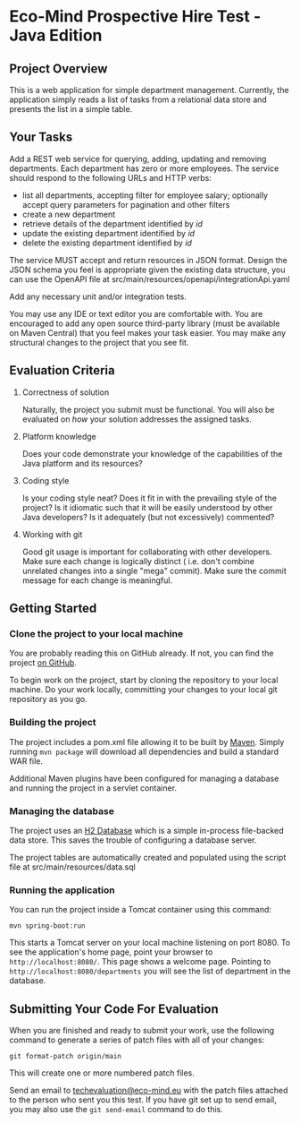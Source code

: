 Eco-Mind Prospective Hire Test - Java Edition
=================================================


Project Overview
----------------

This is a web application for simple department management. Currently, the application simply reads a list of tasks from a
relational data store and presents the list in a simple table.


Your Tasks
----------

Add a REST web service for querying, adding, updating and removing departments. Each department has zero or more employees. The service should respond to the
following URLs and HTTP verbs:

* list all departments, accepting filter for employee salary; optionally accept query parameters for pagination and
  other filters
* create a new department
* retrieve details of the department identified by *id*
* update the existing department identified by *id*
* delete the existing department identified by *id*

The service MUST accept and return resources in JSON format. Design the JSON schema you feel is appropriate given the
existing data structure, you can use the OpenAPI file at src/main/resources/openapi/integrationApi.yaml

Add any necessary unit and/or integration tests.

You may use any IDE or text editor you are comfortable with. You are encouraged to add any open source third-party
library (must be available on Maven Central) that you feel makes your task easier. You may make any structural changes
to the project that you see fit.


Evaluation Criteria
-------------------

1. Correctness of solution

   Naturally, the project you submit must be functional. You will also be evaluated on *how* your solution addresses the
   assigned tasks.

2. Platform knowledge

   Does your code demonstrate your knowledge of the capabilities of the Java platform and its resources?

3. Coding style

   Is your coding style neat? Does it fit in with the prevailing style of the project? Is it idiomatic such that it will
   be easily understood by other Java developers? Is it adequately (but not excessively)
   commented?

4. Working with git

   Good git usage is important for collaborating with other developers. Make sure each change is logically distinct (
   i.e. don't combine unrelated changes into a single "mega" commit). Make sure the commit message for each change is
   meaningful.

Getting Started
---------------

### Clone the project to your local machine

You are probably reading this on GitHub already. If not, you can find the
project [on GitHub](https://www.github.com/EcoMind/interview-test-java).

To begin work on the project, start by cloning the repository to your local machine. Do your work locally, committing
your changes to your local git repository as you go.

### Building the project

The project includes a pom.xml file allowing it to be built by
[Maven](http://maven.apache.org). Simply running `mvn package` will download all dependencies and build a standard WAR
file.

Additional Maven plugins have been configured for managing a database and running the project in a servlet container.

### Managing the database

The project uses an [H2 Database](http://www.h2database.com) which is a simple in-process file-backed data store. This
saves the trouble of configuring a database server.

The project tables are automatically created and populated using the script file at src/main/resources/data.sql

### Running the application

You can run the project inside a Tomcat container using this command:

    mvn spring-boot:run

This starts a Tomcat server on your local machine listening on port 8080. To see the application's home page, point your
browser to `http://localhost:8080/`. This page shows a welcome page. Pointing to `http://localhost:8080/departments` you
will see the list of department in the database.


Submitting Your Code For Evaluation
-----------------------------------

When you are finished and ready to submit your work, use the following command to generate a series of patch files with
all of your changes:

    git format-patch origin/main

This will create one or more numbered patch files.

Send an email to techevaluation@eco-mind.eu with the patch files attached to the person who sent you this test. If you have git set up to send email,
you may also use the `git send-email` command to do this.

